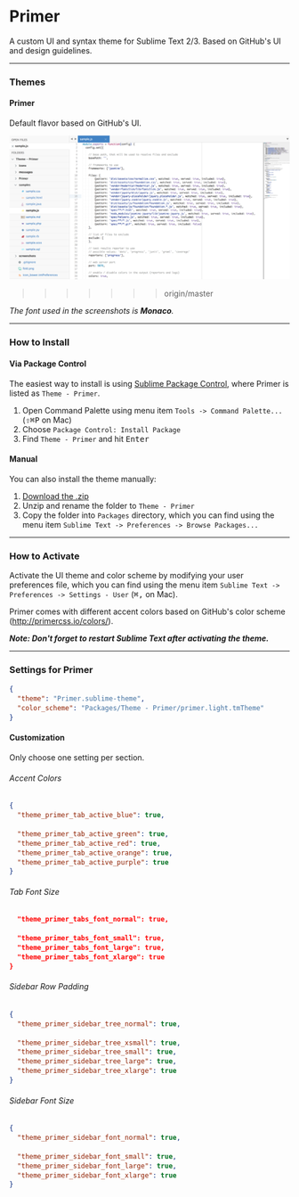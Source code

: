 # Primer

A custom UI and syntax theme for Sublime Text 2/3. Based on GitHub's UI and design guidelines.

***

### Themes

#### Primer

Default flavor based on GitHub's UI.

![image](screenshots/js.jpg)
>>>>>>> origin/master

*The font used in the screenshots is __Monaco__.*

***

### How to Install

#### Via Package Control

The easiest way to install is using [Sublime Package Control](https://sublime.wbond.net), where Primer is listed as `Theme - Primer`.

1. Open Command Palette using menu item `Tools -> Command Palette...` (<kbd>⇧</kbd><kbd>⌘</kbd><kbd>P</kbd> on Mac)
2. Choose `Package Control: Install Package`
3. Find `Theme - Primer` and hit <kbd>Enter</kbd>

#### Manual

You can also install the theme manually:

1. [Download the .zip](https://github.com/karelvuong/st-primer/archive/master.zip)
2. Unzip and rename the folder to `Theme - Primer`
3. Copy the folder into `Packages` directory, which you can find using the menu item `Sublime Text -> Preferences -> Browse Packages...`

***

### How to Activate

Activate the UI theme and color scheme by modifying your user preferences file, which you can find using the menu item `Sublime Text -> Preferences -> Settings - User` (<kbd>⌘</kbd><kbd>,</kbd> on Mac).

Primer comes with different accent colors based on GitHub's color scheme (http://primercss.io/colors/).

***Note: Don't forget to restart Sublime Text after activating the theme.***

***

### Settings for Primer

```json
{
  "theme": "Primer.sublime-theme",
  "color_scheme": "Packages/Theme - Primer/primer.light.tmTheme"
}
```

#### Customization

Only choose one setting per section.

###### Accent Colors

```json
{
  "theme_primer_tab_active_blue": true,

  "theme_primer_tab_active_green": true,
  "theme_primer_tab_active_red": true,
  "theme_primer_tab_active_orange": true,
  "theme_primer_tab_active_purple": true
}
```

###### Tab Font Size

```json
  "theme_primer_tabs_font_normal": true,

  "theme_primer_tabs_font_small": true,
  "theme_primer_tabs_font_large": true,
  "theme_primer_tabs_font_xlarge": true
}
```

###### Sidebar Row Padding

```json
{
  "theme_primer_sidebar_tree_normal": true,

  "theme_primer_sidebar_tree_xsmall": true,
  "theme_primer_sidebar_tree_small": true,
  "theme_primer_sidebar_tree_large": true,
  "theme_primer_sidebar_tree_xlarge": true
}
```

###### Sidebar Font Size
```json
{
  "theme_primer_sidebar_font_normal": true,

  "theme_primer_sidebar_font_small": true,
  "theme_primer_sidebar_font_large": true,
  "theme_primer_sidebar_font_xlarge": true
}
```
